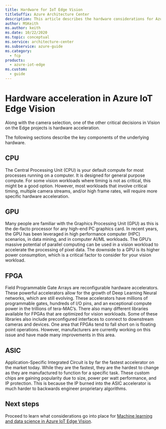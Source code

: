 ```yaml
---
title: Hardware for IoT Edge Vision
titleSuffix: Azure Architecture Center
description: This article describes the hardware considerations for Azure IoT Edge Vision solution.
author: MSKeith
ms.author: keith
ms.date: 10/22/2020
ms.topic: conceptual
ms.service: architecture-center
ms.subservice: azure-guide
ms.category:
  - fcp
products:
  - azure-iot-edge
ms.custom:
  - guide
---
```


# Hardware acceleration in Azure IoT Edge Vision

Along with the camera selection, one of the other critical decisions in Vision on the Edge projects is hardware acceleration. 

The following sections describe the key components of the underlying hardware.

## CPU 

The Central Processing Unit (CPU) is your default compute for most processes running on a computer. It is designed for general purpose compute. For some vision workloads where timing is not as critical, this might be a good option. However, most workloads that involve critical timing, multiple camera streams, and/or high frame rates, will require more specific hardware acceleration.

## GPU 

Many people are familiar with the Graphics Processing Unit (GPU) as this is the de-facto processor for any high-end PC graphics card. In recent years, the GPU has been leveraged in high performance computer (HPC) scenarios, in data mining, and in computer AI/ML workloads. The GPU’s massive potential of parallel computing can be used in a vision workload to accelerate the processing of pixel data. The downside to a GPU is its higher power consumption, which is a critical factor to consider for your vision workload.

## FPGA 

Field Programmable Gate Arrays are reconfigurable hardware accelerators. These powerful accelerators allow for the growth of Deep Learning Neural networks, which are still evolving. These accelerators have millions of programmable gates, hundreds of I/O pins, and an exceptional compute power in the trillions of tera-MAC’s. There also many different libraries available for FPGAs that are optimized for vision workloads. Some of these libraries also include preconfigured interfaces to connect to downstream cameras and devices. One area that FPGAs tend to fall short on is floating point operations. However, manufacturers are currently working on this issue and have made many improvements in this area.

## ASIC 

Application-Specific Integrated Circuit is by far the fastest accelerator on the market today.  While they are the fastest, they are the hardest to change as they are manufactured to function for a specific task.  These custom chips are gaining popularity due to size, power per watt performance, and IP protection. This is because the IP burned into the ASIC accelerator is much harder to backwards engineer proprietary algorithms.

## Next steps

Proceed to learn what considerations go into place for [Machine learning and data science in Azure IoT Edge Vision](./machine-learning.md).

